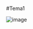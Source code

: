 #Tema1

![image](https://github.com/alvaro-gr/SWAP2015/blob/master/Practicas/Practica4/Capturas/ab_tablas.png)
